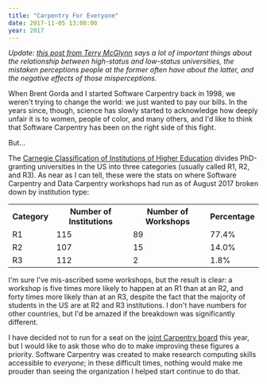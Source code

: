 ```yaml
---
title: "Carpentry For Everyone"
date: 2017-11-05 13:00:00
year: 2017
---
```


*Update: [this post from Terry McGlynn][mcglynn]
says a lot of important things about the relationship between high-status and low-status universities,
the mistaken perceptions people at the former often have about the latter,
and the negative effects of those misperceptions.*

When Brent Gorda and I started Software Carpentry back in 1998,
we weren't trying to change the world:
we just wanted to pay our bills.
In the years since,
though,
science has slowly started to acknowledge how deeply unfair it is
to women, people of color, and many others,
and I'd like to think that Software Carpentry has been on the right side of this fight.

But…

The [Carnegie Classification of Institutions of Higher Education][carnegie]
divides PhD-granting universities in the US into three categories
(usually called R1, R2, and R3).
As near as I can tell,
these were the stats on where Software Carpentry and Data Carpentry workshops had run
as of August 2017
broken down by institution type:

<table class="centered">
<tr><th>Category</th><th>Number of Institutions</th><th>Number of Workshops</th><th>Percentage</th></tr>
<tr><td>R1</td><td>115</td><td>89</td><td>77.4%</td></tr>
<tr><td>R2</td><td>107</td><td>15</td><td>14.0%</td></tr>
<tr><td>R3</td><td>112</td><td>2</td><td>1.8%</td></tr>
</table>

I'm sure I've mis-ascribed some workshops, but the result is clear: 
a workshop is five times more likely to happen at an R1 than at an R2,
and forty times more likely than at an R3,
despite the fact that the majority of students in the US
are at R2 and R3 institutions.
I don't have numbers for other countries,
but I'd be amazed if the breakdown was significantly different.

I have decided not to run for a seat on the [joint Carpentry board][board] this year,
but I would like to ask those who do
to make improving these figures a priority.
Software Carpentry was created to make research computing skills accessible to *everyone*;
in these difficult times,
nothing would make me prouder than seeing the organization I helped start
continue to do that.

[board]: https://software-carpentry.org/blog/2017/10/call-new-joint-board.html
[carnegie]: https://en.wikipedia.org/wiki/Carnegie_Classification_of_Institutions_of_Higher_Education
[mcglynn]: https://smallpondscience.com/2017/12/11/sending-campus-exchanges-the-other-way/
